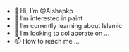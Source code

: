- 👋 Hi, I’m @Aishapkp
- 👀 I’m interested in paint
- 🌱 I’m currently learning about Islamic
- 💞️ I’m looking to collaborate on ...
- 📫 How to reach me ...

<!---
Aishapkp/Aishapkp is a ✨ special ✨ repository because its `README.md` (this file) appears on your GitHub profile.
You can click the Preview link to take a look at your changes.
--->
